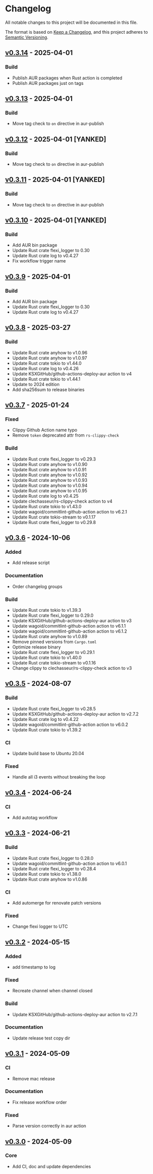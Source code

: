 # Changelog

All notable changes to this project will be documented in this file.

The format is based on [Keep a Changelog](https://keepachangelog.com/en/1.0.0/),
and this project adheres to [Semantic Versioning](https://semver.org/spec/v2.0.0.html).

## [v0.3.14](https://github.com/pando85/i3-auto-layout/tree/v0.3.14) - 2025-04-01

### Build

- Publish AUR packages when Rust action is completed
- Publish AUR packages just on tags

## [v0.3.13](https://github.com/pando85/i3-auto-layout/tree/v0.3.12) - 2025-04-01

### Build

- Move tag check to `on` directive in aur-publish

## [v0.3.12](https://github.com/pando85/i3-auto-layout/tree/v0.3.12) - 2025-04-01 [YANKED]

### Build

- Move tag check to `on` directive in aur-publish

## [v0.3.11](https://github.com/pando85/i3-auto-layout/tree/v0.3.11) - 2025-04-01 [YANKED]

### Build

- Move tag check to `on` directive in aur-publish

## [v0.3.10](https://github.com/pando85/i3-auto-layout/tree/v0.3.10) - 2025-04-01 [YANKED]

### Build

- Add AUR bin package
- Update Rust crate flexi_logger to 0.30
- Update Rust crate log to v0.4.27
- Fix workflow trigger name

## [v0.3.9](https://github.com/pando85/i3-auto-layout/tree/v0.3.9) - 2025-04-01

### Build

- Add AUR bin package
- Update Rust crate flexi_logger to 0.30
- Update Rust crate log to v0.4.27

## [v0.3.8](https://github.com/pando85/i3-auto-layout/tree/v0.3.8) - 2025-03-27

### Build

- Update Rust crate anyhow to v1.0.96
- Update Rust crate anyhow to v1.0.97
- Update Rust crate tokio to v1.44.0
- Update Rust crate log to v0.4.26
- Update KSXGitHub/github-actions-deploy-aur action to v4
- Update Rust crate tokio to v1.44.1
- Update to 2024 edition
- Add sha256sum to release binaries

## [v0.3.7](https://github.com/pando85/i3-auto-layout/tree/v0.3.7) - 2025-01-24

### Fixed

- Clippy Github Action name typo
- Remove `token` deprecated attr from `rs-clippy-check`

### Build

- Update Rust crate flexi_logger to v0.29.3
- Update Rust crate anyhow to v1.0.90
- Update Rust crate anyhow to v1.0.91
- Update Rust crate anyhow to v1.0.92
- Update Rust crate anyhow to v1.0.93
- Update Rust crate anyhow to v1.0.94
- Update Rust crate anyhow to v1.0.95
- Update Rust crate log to v0.4.25
- Update clechasseur/rs-clippy-check action to v4
- Update Rust crate tokio to v1.43.0
- Update wagoid/commitlint-github-action action to v6.2.1
- Update Rust crate tokio-stream to v0.1.17
- Update Rust crate flexi_logger to v0.29.8

## [v0.3.6](https://github.com/pando85/i3-auto-layout/tree/v0.3.6) - 2024-10-06

### Added

- Add release script

### Documentation

- Order changelog groups

### Build

- Update Rust crate tokio to v1.39.3
- Update Rust crate flexi_logger to 0.29.0
- Update KSXGitHub/github-actions-deploy-aur action to v3
- Update wagoid/commitlint-github-action action to v6.1.1
- Update wagoid/commitlint-github-action action to v6.1.2
- Update Rust crate anyhow to v1.0.89
- Remove pinned versions from `Cargo.toml`
- Optimize release binary
- Update Rust crate flexi_logger to v0.29.1
- Update Rust crate tokio to v1.40.0
- Update Rust crate tokio-stream to v0.1.16
- Change clippy to clechasseur/rs-clippy-check action to v3

## [v0.3.5](https://github.com/pando85/i3-auto-layout/tree/v0.3.5) - 2024-08-07

### Build

- Update Rust crate flexi_logger to v0.28.5
- Update KSXGitHub/github-actions-deploy-aur action to v2.7.2
- Update Rust crate log to v0.4.22
- Update wagoid/commitlint-github-action action to v6.0.2
- Update Rust crate tokio to v1.39.2

### CI

- Update build base to Ubuntu 20.04

### Fixed

- Handle all i3 events without breaking the loop

## [v0.3.4](https://github.com/pando85/i3-auto-layout/tree/v0.3.4) - 2024-06-24

### CI

- Add autotag workflow

## [v0.3.3](https://github.com/pando85/i3-auto-layout/tree/v0.3.3) - 2024-06-21

### Build

- Update Rust crate flexi_logger to 0.28.0
- Update wagoid/commitlint-github-action action to v6.0.1
- Update Rust crate flexi_logger to v0.28.4
- Update Rust crate tokio to v1.38.0
- Update Rust crate anyhow to v1.0.86

### CI

- Add automerge for renovate patch versions

### Fixed

- Change flexi logger to UTC

## [v0.3.2](https://github.com/pando85/i3-auto-layout/tree/v0.3.2) - 2024-05-15

### Added

- add timestamp to log

### Fixed

- Recreate channel when channel closed

### Build

- Update KSXGitHub/github-actions-deploy-aur action to v2.7.1

### Documentation

- Update release test copy dir

## [v0.3.1](https://github.com/pando85/i3-auto-layout/tree/v0.3.1) - 2024-05-09

### CI

- Remove mac release

### Documentation

- Fix release workflow order

### Fixed

- Parse version correctly in aur action

## [v0.3.0](https://github.com/pando85/i3-auto-layout/tree/v0.3.0) - 2024-05-09

### Core

- Add CI, doc and update dependencies
